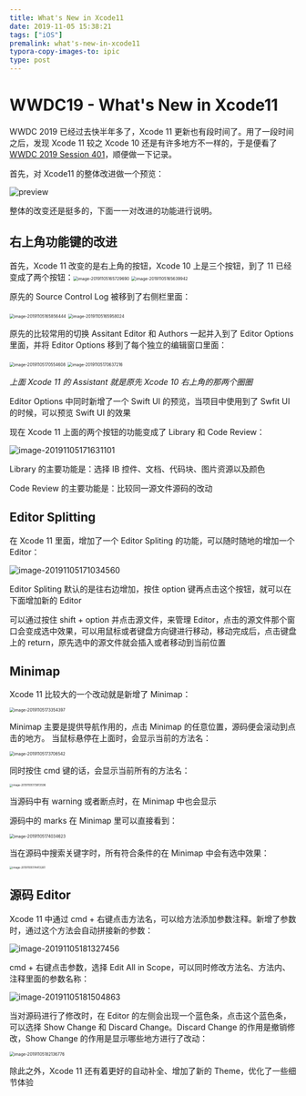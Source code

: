 ```yaml
---
title: What's New in Xcode11
date: 2019-11-05 15:38:21
tags: ["iOS"]
premalink: what's-new-in-xcode11
typora-copy-images-to: ipic
type: post
---
```


# WWDC19 - What's New in Xcode11

WWDC 2019 已经过去快半年多了，Xcode 11 更新也有段时间了。用了一段时间之后，发现 Xcode 11 较之 Xcode 10 还是有许多地方不一样的，于是便看了 [WWDC 2019 Session 401](https://developer.apple.com/videos/play/wwdc2019/401/)，顺便做一下记录。

<!-- more -->

首先，对 Xcode11 的整体改进做一个预览：

![preview](https://tva1.sinaimg.cn/large/006y8mN6ly1g8n98whgi4j30wc0ha7fe.jpg)

整体的改变还是挺多的，下面一一对改进的功能进行说明。

## 右上角功能键的改进

首先，Xcode 11 改变的是右上角的按钮，Xcode 10 上是三个按钮，到了 11 已经变成了两个按钮：<img src="https://tva1.sinaimg.cn/large/006y8mN6ly1g8n9nrz958j30ee03gq32.jpg" alt="image-20191105165729690" style="zoom:50%;" /> 			<img src="https://tva1.sinaimg.cn/large/006y8mN6ly1g8n9mwnaxgj30cc03iweo.jpg" alt="image-20191105165639942" style="zoom:50%;" />     



原先的 Source Control Log 被移到了右侧栏里面：

<img src="https://tva1.sinaimg.cn/large/006y8mN6ly1g8n9p9xusdj30ec05ktam.jpg" alt="image-20191105165856444" style="zoom:50%;" /> 			<img src="https://tva1.sinaimg.cn/large/006y8mN6ly1g8n9qc8ozdj30ee054dg7.jpg" alt="image-20191105165958024" style="zoom:50%;" />



原先的比较常用的切换 Assitant Editor 和 Authors 一起并入到了 Editor Options 里面，并将 Editor Options 移到了每个独立的编辑窗口里面：

<img src="https://tva1.sinaimg.cn/large/006y8mN6ly1g8n9wj9q5yj30ec05uwgf.jpg" alt="image-20191105170554608" style="zoom:50%;" />  			<img src="https://tva1.sinaimg.cn/large/006y8mN6ly1g8n9x9yx7vj30a00bgdlp.jpg" alt="image-20191105170637216" style="zoom:50%;" />  	  	 	  

*上面 Xcode 11 的 Assistant 就是原先 Xcode 10 右上角的那两个圈圈*

Editor Options 中同时新增了一个 Swift UI 的预览，当项目中使用到了 Swfit UI 的时候，可以预览 Swift UI 的效果

现在 Xcode 11 上面的两个按钮的功能变成了 Library 和 Code Review：

![image-20191105171631101](https://tva1.sinaimg.cn/large/006y8mN6ly1g8na7koerqj30b203iwex.jpg)

Library 的主要功能是：选择 IB 控件、文档、代码块、图片资源以及颜色

Code Review 的主要功能是：比较同一源文件源码的改动

## Editor Splitting

在 Xcode 11 里面，增加了一个 Editor Spliting 的功能，可以随时随地的增加一个 Editor：

![image-20191105171034560](https://tva1.sinaimg.cn/large/006y8mN6ly1g8na1dqbffj307c0460sm.jpg)

Editor Spliting 默认的是往右边增加，按住 option 键再点击这个按钮，就可以在下面增加新的 Editor

可以通过按住 shift + option 并点击源文件，来管理 Editor，点击的源文件那个窗口会变成选中效果，可以用鼠标或者键盘方向键进行移动，移动完成后，点击键盘上的 return，原先选中的源文件就会插入或者移动到当前位置



## Minimap

Xcode 11 比较大的一个改动就是新增了 Minimap：

<img src="https://tva1.sinaimg.cn/large/006y8mN6ly1g8napo7hbsj309w0lmjxt.jpg" alt="image-20191105173354397" style="zoom:50%;" />

Minimap 主要是提供导航作用的，点击 Minimap 的任意位置，源码便会滚动到点击的地方。 当鼠标悬停在上面时，会显示当前的方法名：

<img src="https://tva1.sinaimg.cn/large/006y8mN6ly1g8naszwn6tj30h40l0mxq.jpg" alt="image-20191105173706542" style="zoom:50%;" />

同时按住 cmd 键的话，会显示当前所有的方法名：

<img src="https://tva1.sinaimg.cn/large/006y8mN6ly1g8nau5ip8rj30so0zi461.jpg" alt="image-20191105173813596" style="zoom:33%;" />

当源码中有 warning 或者断点时，在 Minimap 中也会显示

源码中的 marks 在 Minimap 里可以直接看到：

<img src="https://tva1.sinaimg.cn/large/006y8mN6ly1g8nawlhq2ej307w0isglu.jpg" alt="image-20191105174034623" style="zoom:50%;" />

当在源码中搜索关键字时，所有符合条件的在 Minimap 中会有选中效果：

<img src="https://tva1.sinaimg.cn/large/006y8mN6ly1g8nb0ed9c3j30860s8dgh.jpg" alt="image-20191105174413261" style="zoom:33%;" />



## 源码 Editor

Xcode 11 中通过 cmd + 右键点击方法名，可以给方法添加参数注释。新增了参数时，通过这个方法会自动拼接新的参数：

![image-20191105181327456](https://tva1.sinaimg.cn/large/006y8mN6ly1g8nbutwblij31he0b67en.jpg)

cmd + 右键点击参数，选择 Edit All in Scope，可以同时修改方法名、方法内、注释里面的参数名称：

![image-20191105181504863](https://tva1.sinaimg.cn/large/006y8mN6ly1g8nbwii6k1j314e08stb8.jpg)



当对源码进行了修改时，在 Editor 的左侧会出现一个蓝色条，点击这个蓝色条，可以选择 Show Change 和 Discard Change。Discard Change 的作用是撤销修改，Show Change 的作用是显示哪些地方进行了改动：

<img src="https://tva1.sinaimg.cn/large/006y8mN6ly1g8nc3aq6aqj30im06atdg.jpg" alt="image-20191105182136776" style="zoom:50%;" />



除此之外，Xcode 11 还有着更好的自动补全、增加了新的 Theme，优化了一些细节体验